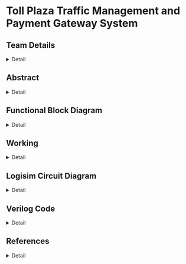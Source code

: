 # Toll Plaza Traffic Management and Payment Gateway System

<!-- First Section -->
## Team Details
<details>
  <summary>Detail</summary>
  
> Semester: 3rd Sem B. Tech. CSE

> Section: S1

> Team ID: S1-T11

> Member 1: Amulya Paathipati Kolar, 231CS111,  amulyapaathipatikolar.231cs111@nitk.edu.in

> Member 2: Preeti Mondal, 231CS144, preetimondal.231cs144@nitk.edu.in

> Member 3: Vanshika Mittal, 231CS163, vanshikamittal.231cs163@nitk.edu.in
</details>

<!-- Second Section -->
## Abstract
<details>
  <summary>Detail</summary>
  
  Toll plazas often become chaotic due to vehicles switching lanes to save time, and the mix of Fastag and cash users creates additional congestion. While Fastag systems aim to speed up toll collection, cash payments in Fastag lanes slow traffic. Toll facilities help reduce congestion and improve mobility, and provide an additional source of funding for local construction and maintenance projects. Hence, we aimed to create a more streamlined system that satisfies the mentioned functions.
  
  We propose to make a system that reduces toll plaza congestion by segregating vehicles based on Fastag validity, weight, and payment method, while providing dedicated lanes for VIP and emergency vehicles. This system will streamline traffic flow, ensure efficient toll collection, and prioritize immediate passage for high-priority vehicles. Fastag users will experience a faster process with balance and payment checks, while non-Fastag users will be directed to cash lanes, minimizing overall delays.
  
  ### Features:
  1. Separate Lane for VIP and Emergency Vehicles: These vehicles will have a dedicated lane for immediate passage.
  2. General Vehicle Check for Fastag Validity: All general vehicles will be checked for a valid Fastag account (using Luhn’s Algorithm).
     - Vehicles with Fastag will be segregated into lanes based on their weight.
     - Vehicles without Fastag will be directed to a cash counter.
  3. Balance Check and Payment Authentication: At the toll gate, the system will check the Fastag balance:
     - If balance is sufficient, payment is authenticated using a Cyclic Redundancy Check (CRC) Checksum Algorithm, and a green light will indicate that the vehicle can pass.
     - If balance is insufficient or payment fails, a red light will indicate the vehicle is not allowed to pass.
 
</details>

## Functional Block Diagram
<details>
  <summary>Detail</summary>
  
![S1-T11 drawio](https://github.com/user-attachments/assets/a72f91d2-8ab6-482d-8920-6cf7948c18bd)

</details>

<!-- Third Section -->
## Working
<details>
  <summary>Detail</summary>

  > Explain the working of your model with the help of a functional table (compulsory) followed by the flowchart.
</details>

<!-- Fourth Section -->
## Logisim Circuit Diagram
<details>
  <summary>Detail</summary>

  > Update a neat logisim circuit diagram
</details>

<!-- Fifth Section -->
## Verilog Code
<details>
  <summary>Detail</summary>

  > Neatly update the Verilog code in code style only.
</details>

## References
<details>
  <summary>Detail</summary>
  
  > National Payments Corporation of India. _Evolution and Innovations in the Tolling Industry._<br/>
  > (https://www.npci.org.in/PDF/npci/knowledge-center/partner-whitepapers/Evolution-and-Innovations-in-the-Tolling-Industry.pdf)

  > Aeologic Technologies. _How RFID Solutions are Changing Toll Collection Systems._ <br/>
  > (https://www.linkedin.com/pulse/how-rfid-solutions-changing-toll-collection-systems-xf1nc/)

  > GeeksforGeeks. _Luhn algorithm._ <br/>
  > (https://www.geeksforgeeks.org/luhn-algorithm/)

  > TutorialsPoint. _Explain the Cyclic Redundancy Checks._ <br/>
  > (https://www.tutorialspoint.com/explain-the-cyclic-redundancy-checks-crcs)
  
</details>
